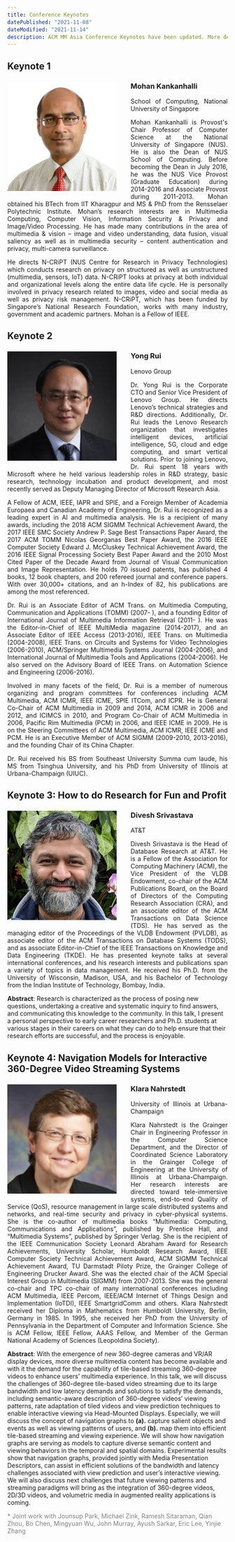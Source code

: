 ```yaml
---
title: Conference Keynotes
datePublished: "2021-11-08"
dateModified: "2021-11-14"
description: ACM MM Asia Conference Keynotes have been updated. More details will be published later.
---
```


## Keynote 1
<!-- ### Presenter -->

<div class="keynote-text">
    <div class="keynote-img">
        <img src="./mohan_.jpg" alt="Mohan Kankanhalli"/>
    </div>
    <!-- - **Title**: -->
    <h3>Mohan Kankanhalli</h3>
    <!-- - **Date**: -->
    <!-- - **Abstract**:  -->
    <p>School of Computing, National University of Singapore</p>
    <p>
        Mohan Kankanhalli is Provost's Chair Professor of Computer Science at the National University of Singapore (NUS). He is also the Dean of NUS School of Computing. Before becoming the Dean in July 2016, he was the NUS Vice Provost (Graduate Education) during 2014-2016 and Associate Provost during 2011-2013. Mohan obtained his BTech from IIT Kharagpur and MS & PhD from the Rensselaer Polytechnic Institute. Mohan’s research interests are in Multimedia Computing, Computer Vision, Information Security & Privacy and Image/Video Processing. He has made many contributions in the area of multimedia & vision – image and video understanding, data fusion, visual saliency as well as in multimedia security – content authentication and privacy, multi-camera surveillance.
    </p>
    <p>
        He directs N-CRiPT (NUS Centre for Research in Privacy Technologies) which conducts research on privacy on structured as well as unstructured (multimedia, sensors, IoT) data. N-CRiPT looks at privacy at both individual and organizational levels along the entire data life cycle. He is personally involved in privacy research related to images, video and social media as well as privacy risk management. N-CRiPT, which has been funded by Singapore’s National Research Foundation, works with many industry, government and academic partners. Mohan is a Fellow of IEEE.
    </p>
</div>


## Keynote 2
<!-- ### Presenter -->

<div class="keynote-text">
    <div class="keynote-img">
        <img src="./yong_.jpg" alt="Yong Rui"/>
    </div>
    <!-- - **Title**: -->
    <h3>Yong Rui</h3>
    <!-- - **Date**: -->
    <!-- - **Abstract**:  -->
    <p>Lenovo Group</p>
    <p>
        Dr. Yong Rui is the Corporate CTO and Senior Vice President of Lenovo Group. He directs Lenovo’s technical strategies and R&D directions. Additionally, Dr. Rui leads the Lenovo Research organization that investigates intelligent devices, artificial intelligence, 5G, cloud and edge computing, and smart vertical solutions. Prior to joining Lenovo, Dr. Rui spent 18 years with Microsoft where he held various leadership roles in R&D strategy, basic research, technology incubation and product development, and most recently served as Deputy Managing Director of Microsoft Research Asia.
    </p>
    <p>
        A Fellow of ACM, IEEE, IAPR and SPIE, and a Foreign Member of Academia Europaea and Canadian Academy of Engineering, Dr. Rui is recognized as a leading expert in AI and multimedia analysis. He is a recipient of many awards, including the 2018 ACM SIGMM Technical Achievement Award, the 2017 IEEE SMC Society Andrew P. Sage Best Transactions Paper Award, the 2017 ACM TOMM Nicolas Georganas Best Paper Award, the 2016 IEEE Computer Society Edward J. McCluskey Technical Achievement Award, the 2016 IEEE Signal Processing Society Best Paper Award and the 2010 Most Cited Paper of the Decade Award from Journal of Visual Communication and Image Representation. He holds 70 issued patents, has published 4 books, 12 book chapters, and 200 refereed journal and conference papers. With over 30,000+ citations, and an h-Index of 82, his publications are among the most referenced.
    </p>
    <p>
        Dr. Rui is an Associate Editor of ACM Trans. on Multimedia Computing, Communication and Applications (TOMM)  (2007- ), and a founding Editor of International Journal of Multimedia Information Retrieval (2011- ). He was the Editor-in-Chief of IEEE MultiMedia magazine (2014-2017), and an Associate Editor of IEEE Access (2013-2016), IEEE Trans. on Multimedia (2004-2008), IEEE Trans. on Circuits and Systems for Video Technologies (2006-2010), ACM/Springer Multimedia Systems Journal (2004-2006), and International Journal of Multimedia Tools and Applications (2004-2006). He also served on the Advisory Board of IEEE Trans. on Automation Science and Engineering (2006-2016).
    </p>
    <p>
        Involved in many facets of the field, Dr. Rui is a member of numerous organizing and program committees for conferences including ACM Multimedia, ACM ICMR, IEEE ICME, SPIE ITCom, and ICPR. He is General Co-Chair of ACM Multimedia in 2009 and 2014, ACM ICMR in 2006 and 2012, and ICIMCS in 2010, and Program Co-Chair of ACM Multimedia in 2006, Pacific Rim Multimedia (PCM) in 2006, and IEEE ICME in 2009. He is on the Steering Committees of ACM Multimedia, ACM ICMR, IEEE ICME and PCM. He is an Executive Member of ACM SIGMM (2009-2010, 2013-2016), and the founding Chair of its China Chapter.
    </p>
    <p>
        Dr. Rui received his BS from Southeast University Summa cum laude, his MS from Tsinghua University, and his PhD from University of Illinois at Urbana-Champaign (UIUC). 
    </p>
</div>


## Keynote 3: How to do Research for Fun and Profit
<!-- ### Presenter -->

<div class="keynote-text">
    <div class="keynote-img">
        <img src="./divesh_.jpg" alt="Divesh Srivastava"/>
    </div>
    <!-- - **Title**: -->
    <h3>Divesh Srivastava</h3>
    <!-- - **Date**: -->
    <!-- - **Abstract**:  -->
    <p>AT&T</p>
    <p>
        Divesh Srivastava is the Head of Database Research at AT&T. He is a Fellow of the Association for Computing Machinery (ACM), the Vice President of the VLDB Endowment, co-chair of the ACM Publications Board, on the Board of Directors of the Computing Research Association (CRA), and an associate editor of the ACM Transactions on Data Science (TDS). He has served as the managing editor of the Proceedings of the VLDB Endowment (PVLDB), as associate editor of the ACM Transactions on Database Systems (TODS), and as associate Editor-in-Chief of the IEEE Transactions on Knowledge and Data Engineering (TKDE). He has presented keynote talks at several international conferences, and his research interests and publications span a variety of topics in data management. He received his Ph.D. from the University of Wisconsin, Madison, USA, and his Bachelor of Technology from the Indian Institute of Technology, Bombay, India.
    </p>
</div>

**Abstract**: Research is characterized as the process of posing new questions, undertaking a creative and systematic inquiry to find answers, and communicating this knowledge to the community.  In this talk, I present a personal perspective to early career researchers and Ph.D. students at various stages in their careers on what they can do to help ensure that their research efforts are successful, and the process is enjoyable.

<!-- **Date**: TBA -->

## Keynote 4: Navigation Models for Interactive 360-Degree Video Streaming Systems
<!-- ### Presenter -->

<div class="keynote-text">
    <div class="keynote-img">
        <img src="./klara_.jpg" alt="Klara Nahrstedt"/>
    </div>
    <!-- - **Title**: -->
    <h3>Klara Nahrstedt</h3>
    <!-- - **Date**: -->
    <!-- - **Abstract**:  -->
    <p>University of Illinois at Urbana-Champaign</p>
    <p>
        Klara Nahrstedt is the Grainger Chair in Engineering Professor in the Computer Science Department, and the Director of Coordinated Science Laboratory in the Grainger College of Engineering at the University of Illinois at Urbana-Champaign. Her research interests are directed toward tele-immersive systems, end-to-end Quality of Service (QoS), resource management in large scale distributed systems and networks, and real-time security and privacy in cyber-physical systems. She is the co-author of multimedia books “Multimedia: Computing, Communications and Applications”, published by Prentice Hall, and “Multimedia Systems”, published by Springer Verlag. She is the recipient of the IEEE Communication Society Leonard Abraham Award for Research Achievements, University Scholar, Humboldt Research Award, IEEE Computer Society Technical Achievement Award, ACM SIGMM Technical Achievement Award, TU Darmstadt Piloty Prize, the Grainger College of Engineering Drucker Award. She was the elected chair of the ACM Special Interest Group in Multimedia (SIGMM) from 2007-2013. She was the general co-chair and TPC co-chair of many international conferences including ACM Multimedia, IEEE Percom, IEEE/ACM Internet of Things Design and Implementation (IoTDI), IEEE SmartgridComm and others. Klara Nahrstedt received her Diploma in Mathematics from Humboldt University, Berlin, Germany in 1985. In 1995, she received her PhD from the University of Pennsylvania in the Department of Computer and Information Science. She is ACM Fellow, IEEE Fellow, AAAS Fellow, and Member of the German National Academy of Sciences (Leopoldina Society). 
    </p>
</div>

**Abstract**: With the emergence of new 360-degree cameras and VR/AR display devices, more diverse multimedia content has become available and with it the demand for the capability of tile-based streaming 360-degree videos to enhance users’ multimedia experience. In this talk, we will discuss the challenges of 360-degree tile-based video streaming due to its large bandwidth and low latency demands and solutions to satisfy the demands, including semantic-aware description of 360-degree videos’ viewing patterns, rate adaptation of tiled videos and view prediction techniques to enable interactive viewing via Head-Mounted Displays. Especially, we will discuss the concept of navigation graphs to **(a).** capture salient objects and events as well as viewing patterns of users, and **(b).** map them into efficient tile-based streaming and viewing experience. We will show how navigation graphs are serving as models to capture diverse semantic content and viewing behaviors in the temporal and spatial domains. Experimental results show that navigation graphs, provided jointly with Media Presentation Descriptors, can assist in efficient solutions of the bandwidth and latency challenges associated with view prediction and user’s interactive viewing. We will also discuss next challenges that future viewing patterns and streaming paradigms will bring as the integration of 360-degree videos, 2D/3D videos, and volumetric media in augmented reality applications is coming.
<div class="note">
    <p>* Joint work with Jounsup Park, Michael Zink, Ramesh Sitaraman, Qian Zhou, Bo Chen, Mingyuan Wu, John Murray, Ayush Sarkar, Eric Lee, Yinjie Zhang </p>
</div>


<style>
    .keynote-text {
        text-align: left;
    }
    .keynote-img {
        float: none;
        margin-right: 2rem;
        margin-bottom: 1rem;
        width: 250px;
    }
    .note {
        font-size: 14px;
        color: grey;
    }

    @media (min-width: 768px) {
        .keynote-text {
            text-align: justify;
        }
        .keynote-img {
            float: left;
        }
    }
</style>
